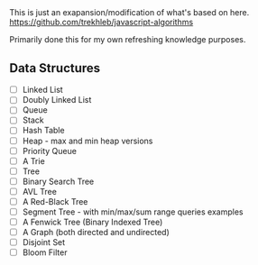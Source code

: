 ##

This is just an exapansion/modification of what's based on here.
https://github.com/trekhleb/javascript-algorithms

Primarily done this for my own refreshing knowledge purposes.


## Data Structures
- [ ] Linked List
- [ ] Doubly Linked List
- [ ] Queue
- [ ] Stack
- [ ] Hash Table
- [ ] Heap - max and min heap versions
- [ ] Priority Queue
- [ ] A Trie
- [ ] Tree
- [ ] Binary Search Tree
- [ ] AVL Tree
- [ ] A Red-Black Tree
- [ ] Segment Tree - with min/max/sum range queries examples
- [ ] A Fenwick Tree (Binary Indexed Tree)
- [ ] A Graph (both directed and undirected)
- [ ] Disjoint Set
- [ ] Bloom Filter